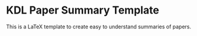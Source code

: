 # KDL Paper Summary Template

This is a LaTeX template to create easy to understand summaries of papers.

